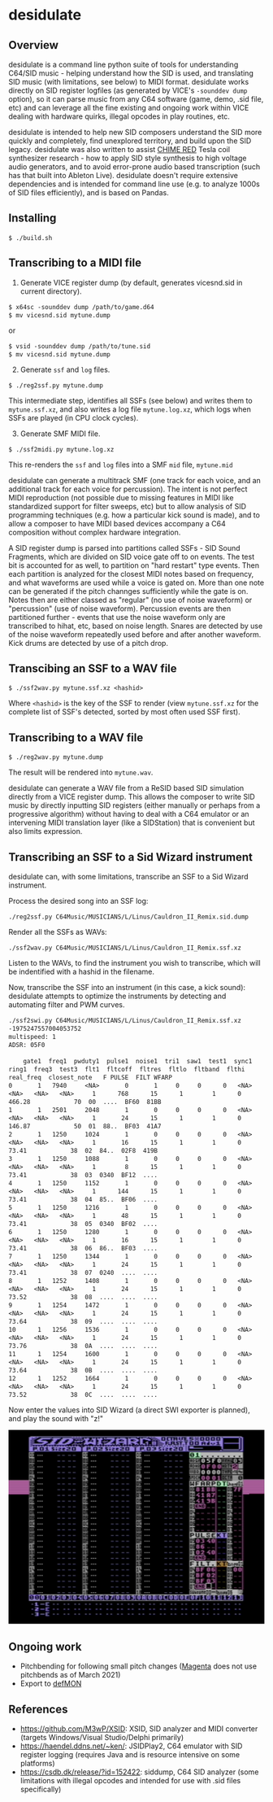 # desidulate

## Overview

desidulate is a command line python suite of tools for understanding C64/SID music - helping understand how the SID is used, and translating SID music (with limitations, see below) to MIDI format. desidulate works directly on SID register logfiles (as generated by VICE's `-sounddev dump` option), so it can parse music from any C64 software (game, demo, .sid file, etc) and can leverage all the fine existing and ongoing work within VICE dealing with hardware quirks, illegal opcodes in play routines, etc.

desidulate is intended to help new SID composers understand the SID more quickly and completely, find unexplored territory, and build upon the SID legacy. desidulate was also written to assist [CHIME RED](https://github.com/anarkiwi/chime_red2) Tesla coil synthesizer research - how to apply SID style synthesis to high voltage audio generators, and to avoid error-prone audio based transcription (such has that built into Ableton Live). desidulate doesn't require extensive dependencies and is intended for command line use (e.g. to analyze 1000s of SID files efficiently), and is based on Pandas.

## Installing

```
$ ./build.sh
```

## Transcribing to a MIDI file

1. Generate VICE register dump (by default, generates vicesnd.sid in current directory).

```
$ x64sc -sounddev dump /path/to/game.d64
$ mv vicesnd.sid mytune.dump
```

or

```
$ vsid -sounddev dump /path/to/tune.sid
$ mv vicesnd.sid mytune.dump
```

2. Generate `ssf` and `log` files.

```
$ ./reg2ssf.py mytune.dump
```

This intermediate step, identifies all SSFs (see below) and writes them to `mytune.ssf.xz`, and also writes a log file `mytune.log.xz`, which logs when SSFs are played (in CPU clock cycles).

3. Generate SMF MIDI file.

```
$ ./ssf2midi.py mytune.log.xz
```

This re-renders the `ssf` and `log` files into a SMF `mid` file, `mytune.mid`

desidulate can generate a multitrack SMF (one track for each voice, and an additional track for each voice for percussion). The intent is not perfect MIDI reproduction (not possible due to missing features in MIDI like standardized support for filter sweeps, etc) but to allow analysis of SID programming techniques (e.g. how a particular kick sound is made), and to allow a composer to have MIDI based devices accompany a C64 composition without complex hardware integration.

A SID register dump is parsed into partitions called SSFs - SID Sound Fragments, which are divided on SID voice gate off to on events. The test bit is accounted for as well, to partition on "hard restart" type events. Then each partition is analyzed for the closest MIDI notes based on frequency, and what waveforms are used while a voice is gated on. More than one note can be generated if the pitch channges sufficiently while the gate is on. Notes then are either classed as "regular" (no use of noise waveform) or "percussion" (use of noise waveform). Percussion events are then partitioned further - events that use the noise waveform only are transcribed to hihat, etc, based on noise length. Snares are detected by use of the noise waveform repeatedly used before and after another waveform. Kick drums are detected by use of a pitch drop.

## Transcibing an SSF to a WAV file

```
$ ./ssf2wav.py mytune.ssf.xz <hashid>
```

Where `<hashid>` is the key of the SSF to render (view `mytune.ssf.xz` for the complete list of SSF's detected, sorted by most often used SSF first).


## Transcribing to a WAV file

```
$ ./reg2wav.py mytune.dump
```

The result will be rendered into `mytune.wav`.

desidulate can generate a WAV file from a ReSID based SID simulation directly from a VICE register dump. This allows the composer to write SID music by directly inputting SID registers (either manually or perhaps from a progressive algorithm) without having to deal with a C64 emulator or an intervening MIDI translation layer (like a SIDStation) that is convenient but also limits expression.

## Transcribing an SSF to a Sid Wizard instrument

desidulate can, with some limitations, transcribe an SSF to a Sid Wizard instrument.

Process the desired song into an SSF log:

```
./reg2ssf.py C64Music/MUSICIANS/L/Linus/Cauldron_II_Remix.sid.dump
```

Render all the SSFs as WAVs:

```
./ssf2wav.py C64Music/MUSICIANS/L/Linus/Cauldron_II_Remix.ssf.xz
```

Listen to the WAVs, to find the instrument you wish to transcribe, which will be indentified with a hashid in the filename.

Now, transcribe the SSF into an instrument (in this case, a kick sound): desidulate attempts to optimize the instruments by detecting and automating filter and PWM curves.

```
./ssf2swi.py C64Music/MUSICIANS/L/Linus/Cauldron_II_Remix.ssf.xz -1975247557004053752
multispeed: 1
ADSR: 05F0

    gate1  freq1  pwduty1  pulse1  noise1  tri1  saw1  test1  sync1  ring1  freq3  test3  flt1  fltcoff  fltres  fltlo  fltband  flthi  real_freq  closest_note   F PULSE  FILT WFARP
0       1   7940     <NA>       0       1     0     0      0   <NA>   <NA>   <NA>   <NA>     1      768      15      1        1      0     466.28            70  00  ....  BF60  81BB
1       1   2501     2048       1       0     0     0      0   <NA>   <NA>   <NA>   <NA>     1       24      15      1        1      0     146.87            50  01  88..  BF03  41A7
2       1   1250     1024       1       0     0     0      0   <NA>   <NA>   <NA>   <NA>     1       16      15      1        1      0      73.41            38  02  84..  02F8  419B
3       1   1250     1088       1       0     0     0      0   <NA>   <NA>   <NA>   <NA>     1        8      15      1        1      0      73.41            38  03  0340  BF12  ....
4       1   1250     1152       1       0     0     0      0   <NA>   <NA>   <NA>   <NA>     1      144      15      1        1      0      73.41            38  04  85..  BF06  ....
5       1   1250     1216       1       0     0     0      0   <NA>   <NA>   <NA>   <NA>     1       48      15      1        1      0      73.41            38  05  0340  BF02  ....
6       1   1250     1280       1       0     0     0      0   <NA>   <NA>   <NA>   <NA>     1       16      15      1        1      0      73.41            38  06  86..  BF03  ....
7       1   1250     1344       1       0     0     0      0   <NA>   <NA>   <NA>   <NA>     1       24      15      1        1      0      73.41            38  07  0240  ....  ....
8       1   1252     1408       1       0     0     0      0   <NA>   <NA>   <NA>   <NA>     1       24      15      1        1      0      73.52            38  08  ....  ....  ....
9       1   1254     1472       1       0     0     0      0   <NA>   <NA>   <NA>   <NA>     1       24      15      1        1      0      73.64            38  09  ....  ....  ....
10      1   1256     1536       1       0     0     0      0   <NA>   <NA>   <NA>   <NA>     1       24      15      1        1      0      73.76            38  0A  ....  ....  ....
11      1   1254     1600       1       0     0     0      0   <NA>   <NA>   <NA>   <NA>     1       24      15      1        1      0      73.64            38  0B  ....  ....  ....
12      1   1252     1664       1       0     0     0      0   <NA>   <NA>   <NA>   <NA>     1       24      15      1        1      0      73.52            38  0C  ....  ....  ....

```

Now enter the values into SID Wizard (a direct SWI exporter is planned), and play the sound with "z!"

![Alt text](swishot.png?raw=true "swi screenshot")


## Ongoing work

* Pitchbending for following small pitch changes ([Magenta](https://github.com/magenta/magenta/issues/1902) does not use pitchbends as of March 2021)
* Export to [defMON](https://www.vandervecken.com/defmon)

## References

* https://github.com/M3wP/XSID: XSID, SID analyzer and MIDI converter (targets Windows/Visual Studio/Delphi primarily)
* https://haendel.ddns.net/~ken/: JSIDPlay2, C64 emulator with SID register logging (requires Java and is resource intensive on some platforms)
* https://csdb.dk/release/?id=152422: siddump, C64 SID analyzer (some limitations with illegal opcodes and intended for use with .sid files specifically)

